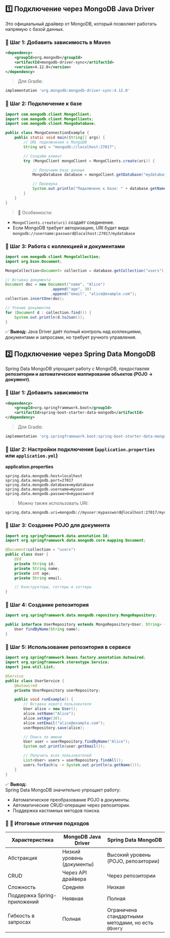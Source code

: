 ## 1️⃣ **Подключение через MongoDB Java Driver**
Это официальный драйвер от MongoDB, который позволяет работать напрямую с базой данных.
### 🔹 Шаг 1: Добавить зависимость в Maven
```xml
<dependency>
    <groupId>org.mongodb</groupId>
    <artifactId>mongodb-driver-sync</artifactId>
    <version>4.12.0</version>
</dependency>
```
> Для Gradle:
```gradle
implementation 'org.mongodb:mongodb-driver-sync:4.12.0'
```
### 🔹 Шаг 2: Подключение к базе
```java
import com.mongodb.client.MongoClient;
import com.mongodb.client.MongoClients;
import com.mongodb.client.MongoDatabase;

public class MongoConnectionExample {
    public static void main(String[] args) {
        // URL подключения к MongoDB
        String uri = "mongodb://localhost:27017";

        // Создаём клиент
        try (MongoClient mongoClient = MongoClients.create(uri)) {

            // Получаем базу данных
            MongoDatabase database = mongoClient.getDatabase("mydatabase");

            // Проверка
            System.out.println("Подключено к базе: " + database.getName());
        }
    }
}
```
> 🔹 Особенности:
- `MongoClients.create(uri)` создаёт соединение.
- Если MongoDB требует авторизацию, URI будет вида:  
    `mongodb://username:password@localhost:27017/mydatabase`
### 🔹 Шаг 3: Работа с коллекцией и документами
```java
import com.mongodb.client.MongoCollection;
import org.bson.Document;

MongoCollection<Document> collection = database.getCollection("users");

// Вставка документа
Document doc = new Document("name", "Alice")
                    .append("age", 30)
                    .append("email", "alice@example.com");
collection.insertOne(doc);

// Чтение документов
for (Document d : collection.find()) {
    System.out.println(d.toJson());
}
```
✅ **Вывод:** Java Driver даёт полный контроль над коллекциями, документами и запросами, но требует ручного управления.
## 2️⃣ **Подключение через Spring Data MongoDB**
Spring Data MongoDB упрощает работу с MongoDB, предоставляя **репозитории и автоматическое маппирование объектов (POJO → документ)**.
### 🔹 Шаг 1: Добавить зависимости
```xml
<dependency>
    <groupId>org.springframework.boot</groupId>
    <artifactId>spring-boot-starter-data-mongodb</artifactId>
</dependency>
```
> Для Gradle:
```gradle
implementation 'org.springframework.boot:spring-boot-starter-data-mongodb'
```
### 🔹 Шаг 2: Настройки подключения (`application.properties` или `application.yml`)
**application.properties**
```properties
spring.data.mongodb.host=localhost
spring.data.mongodb.port=27017
spring.data.mongodb.database=mydatabase
spring.data.mongodb.username=myuser
spring.data.mongodb.password=mypassword
```
> Можно также использовать URI:
```properties
spring.data.mongodb.uri=mongodb://myuser:mypassword@localhost:27017/mydatabase
```
### 🔹 Шаг 3: Создание POJO для документа
```java
import org.springframework.data.annotation.Id;
import org.springframework.data.mongodb.core.mapping.Document;

@Document(collection = "users")
public class User {
    @Id
    private String id;
    private String name;
    private int age;
    private String email;

    // Конструкторы, геттеры и сеттеры
}
```
### 🔹 Шаг 4: Создание репозитория
```java
import org.springframework.data.mongodb.repository.MongoRepository;

public interface UserRepository extends MongoRepository<User, String> {
    User findByName(String name);
}
```
### 🔹 Шаг 5: Использование репозитория в сервисе
```java
import org.springframework.beans.factory.annotation.Autowired;
import org.springframework.stereotype.Service;
import java.util.List;

@Service
public class UserService {
    @Autowired
    private UserRepository userRepository;

    public void runExample() {
        // Вставка нового пользователя
        User alice = new User();
        alice.setName("Alice");
        alice.setAge(30);
        alice.setEmail("alice@example.com");
        userRepository.save(alice);

        // Поиск по имени
        User user = userRepository.findByName("Alice");
        System.out.println(user.getEmail());

        // Получить всех пользователей
        List<User> users = userRepository.findAll();
        users.forEach(u -> System.out.println(u.getName()));
    }
}
```
✅ **Вывод:**  
Spring Data MongoDB значительно упрощает работу:
- Автоматическое преобразование POJO в документы.
- Автоматические CRUD-операции через репозитории.
- Поддержка кастомных методов поиска.
### 🔹 🔑 Итоговые отличия подходов

|Характеристика|MongoDB Java Driver|Spring Data MongoDB|
|---|---|---|
|Абстракция|Низкий уровень (документы)|Высокий уровень (POJO, репозитории)|
|CRUD|Через API драйвера|Через репозитории|
|Сложность|Средняя|Низкая|
|Поддержка Spring-приложений|Неявная|Полная|
|Гибкость в запросах|Полная|Ограничена стандартными методами, но есть `@Query`|
